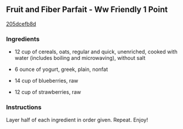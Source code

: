 ## Fruit and Fiber Parfait - Ww Friendly 1 Point

[205dcefb8d](http://www.food.com/recipe/fruit-and-fiber-parfait-ww-friendly-1-point-356754)

### Ingredients

 - 12 cup of cereals, oats, regular and quick, unenriched, cooked with water (includes boiling and microwaving), without salt

 - 6 ounce of yogurt, greek, plain, nonfat

 - 14 cup of blueberries, raw

 - 12 cup of strawberries, raw

### Instructions

Layer half of each ingredient in order given. Repeat. Enjoy!